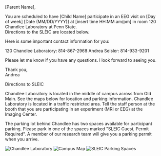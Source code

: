 [Parent Name],

You are scheduled to have [Child Name] participate in an EEG visit on [Day of week] [Date (MM/DD/YYYY)] at [insert time HH:MM am/pm] in room 120 Chandlee Laboratory at Penn State.  
Directions to the SLEIC are located below.

Here is some important contact information for you:

120 Chandlee Laboratory: 814-867-2968
Andrea Seisler: 814-933-9201

Please let me know if you have any questions. I look forward to seeing you.

Thank you,  
Andrea 

Directions to SLEIC  

Chandlee Laboratory is located in the middle of campus across from Old Main. See the maps below for location and parking information. Chandlee Laboratory is located in a traffic restricted area. Tell the staff person at the booth that you are participating in an experiment (MRI or EEG) at the Imaging Center. 

The parking lot behind Chandlee has two spaces available for participant parking. Please park in one of the spaces marked "SLEIC Guest, Permit Required". A member of our research team will give you a parking permit when you arrive.

![Chandlee Laboratory](Campus_Map_Zoom.jpg)
![Campus Map](Campus_Map.jpg)
![SLEIC Parking Spaces](SLEIC_Parking.jpg)
